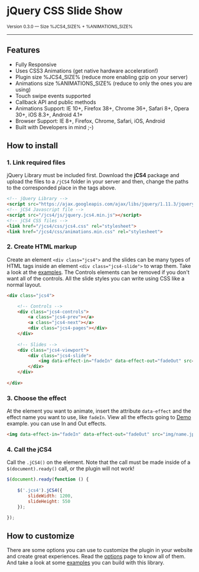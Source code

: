 # jQuery CSS Slide Show

<small class="document-version">Version 0.3.0 &mdash; Size %JCS4_SIZE% + %ANIMATIONS_SIZE%</small>
		
***

## Features
		
* Fully Responsive
* Uses CSS3 Animations (get native hardware acceleration!)
* Plugin size %JCS4_SIZE% (reduce more enabling gzip on your server)
* Animations size %ANIMATIONS_SIZE% (reduce to only the ones you are using)
* Touch swipe events supported
* Callback API and public methods
* Animations Support: IE 10+, Firefox 38+, Chrome 36+, Safari 8+, Opera 30+, iOS 8.3+, Android 4.1+
* Browser Support: IE 8+, Firefox, Chrome, Safari, iOS, Android
* Built with Developers in mind ;-)

## How to install

### 1. Link required files
		
jQuery Library must be included first. Download the **jCS4** package and upload the files to a `/jCS4` folder in your server and then, change the paths to the corresponded place in the tags above.
		
```html
<!-- jQuery Library -->
<script src="https://ajax.googleapis.com/ajax/libs/jquery/1.11.3/jquery.min.js"></script>
<!-- jCS4 Javascript file -->
<script src="/jcs4/js/jquery.jcs4.min.js"></script>
<!-- jCS4 CSS files -->
<link href="/jcs4/css/jcs4.css" rel="stylesheet">
<link href="/jcs4/css/animations.min.css" rel="stylesheet">
```
		
### 2. Create HTML markup
		
Create an element `<div class="jcs4">` and the slides can be many types of HTML tags inside an element `<div class="jcs4-slide">` to wrap them. Take a look at the [examples](examples.php). The Controls elements can be removed if you don't want all of the controls. All the slide styles you can write using CSS like a normal layout.
		
```html
<div class="jcs4">

	<!-- Controls -->
	<div class="jcs4-controls">
		<a class="jcs4-prev"></a>
		<a class="jcs4-next"></a>
		<div class="jcs4-pages"></div>
	</div>
	
	<!-- Slides -->
	<div class="jcs4-viewport">
		<div class="jcs4-slide">
			<img data-effect-in="fadeIn" data-effect-out="fadeOut" src="img/name.jpg">
		</div>
	</div>
	
</div>
```

### 3. Choose the effect

At the element you want to animate, insert the attribute `data-effect` and the effect name you want to use, like `fadeIn`. View all the effects going to [Demo](http://hub.edirpedro.com.br/jcs4/examples/demo.php) example. you can use In and Out effects.
```html
<img data-effect-in="fadeIn" data-effect-out="fadeOut" src="img/name.jpg">
```
		
### 4. Call the jCS4
		
Call the `.jCS4()` on the element. Note that the call must be made inside of a `$(document).ready()` call, or the plugin will not work!
		
```javascript
$(document).ready(function () {
	
	$('.jcs4').jCS4({
		slideWidth: 1200,
		slideHeight: 550
	});

});
```
		
## How to customize
		
There are some options you can use to customize the plugin in your website and create great experiences. Read the [options](http://hub.edirpedro.com.br/jcs4/options.php) page to know all of them. And take a look at some [examples](http://hub.edirpedro.com.br/jcs4/examples.php) you can build with this library.
		